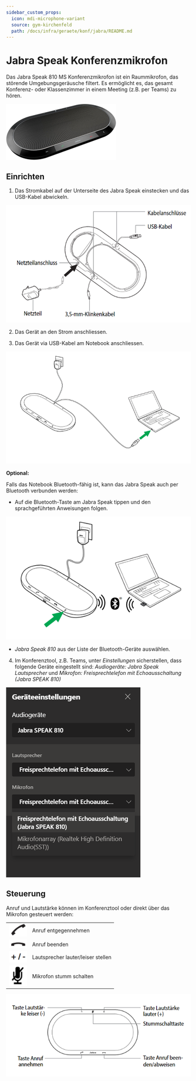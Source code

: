 ```yaml
---
sidebar_custom_props:
  icon: mdi-microphone-variant
  source: gym-kirchenfeld
  path: /docs/infra/geraete/konf/jabra/README.md
---
```


#  Jabra Speak Konferenzmikrofon


Das Jabra Speak 810 MS Konferenzmikrofon ist ein Raummikrofon, das störende Umgebungsgeräusche filtert. Es ermöglicht es, das gesamt Konferenz- oder Klassenzimmer in einem Meeting (z.B. per Teams) zu hören. 

![](./images/jabra-1.png)

## Einrichten

1. Das Stromkabel auf der Unterseite des Jabra Speak einstecken und das USB-Kabel abwickeln.

![](./images/jabra-2.png)


2. Das Gerät an den Strom anschliessen.

3. Das Gerät via USB-Kabel am Notebook anschliessen.

![](./images/jabra-3.png)


**Optional:**

Falls das Notebook Bluetooth-fähig ist, kann das Jabra Speak auch per Bluetooth verbunden werden:

* Auf die Bluetooth-Taste am Jabra Speak tippen und den sprachgeführten Anweisungen folgen.

![](./images/jabra-4.png)

* _Jabra Speak 810_ aus der Liste der Bluetooth-Geräte auswählen.

4. Im Konferenztool, z.B. Teams, unter _Einstellungen_ sicherstellen, dass folgende Geräte eingestellt sind:
_Audiogeräte:_ _Jabra Speak_ 
_Lautsprecher_ und _Mikrofon:_ _Freisprechtelefon mit Echoausschaltung (Jabra SPEAK 810)_

![](./images/jabra-5.png)

## Steuerung

Anruf und Lautstärke können im Konferenztool oder direkt über das Mikrofon gesteuert werden:

|                            |                                    |
| :------------------------- | :--------------------------------- |
| ![](./images/jabra-7.png)  | Anruf entgegennehmen               |
| ![](./images/jabra-8.png)  | Anruf beenden                      |
| ![](./images/jabra-9.png)  | Lautsprecher lauter/leiser stellen |
| ![](./images/jabra-10.png) | Mikrofon stumm schalten            |

![](./images/jabra-11.png)
